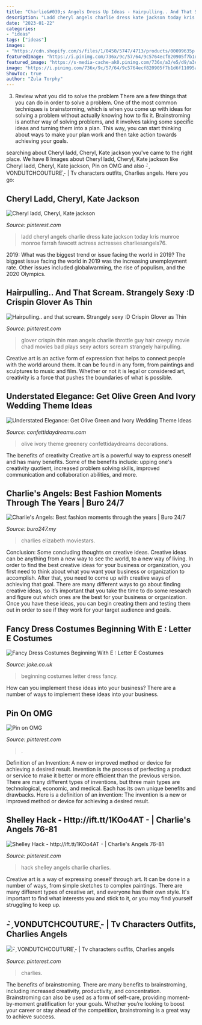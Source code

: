 ```yaml
---
title: "Charlie&#039;s Angels Dress Up Ideas - Hairpulling.. And That Scream. Strangely Sexy :d Crispin Glover As Thin"
description: "Ladd cheryl angels charlie dress kate jackson today kris munroe monroe farrah fawcett actress actresses charliesangels76"
date: "2023-01-22"
categories:
- "ideas"
tags: ["ideas"]
images:
- "https://cdn.shopify.com/s/files/1/0450/5747/4713/products/00099635p.png?v=1614911229"
featuredImage: "https://i.pinimg.com/736x/9c/57/64/9c5764ecf820905f7b1d6f11095aee6a.jpg"
featured_image: "https://s-media-cache-ak0.pinimg.com/736x/a3/e5/d9/a3e5d978e77d42151861ed02eee21536.jpg"
image: "https://i.pinimg.com/736x/9c/57/64/9c5764ecf820905f7b1d6f11095aee6a.jpg"
ShowToc: true
author: "Zula Torphy"
---
```



3. Review what you did to solve the problem
There are a few things that you can do in order to solve a problem. One of the most common techniques is brainstorming, which is when you come up with ideas for solving a problem without actually knowing how to fix it. Brainstroming is another way of solving problems, and it involves taking some specific ideas and turning them into a plan. This way, you can start thinking about ways to make your plan work and then take action towards achieving your goals.

	

		
searching about Cheryl ladd, Cheryl, Kate jackson you've came to the right place. We have 8 Images about Cheryl ladd, Cheryl, Kate jackson like Cheryl ladd, Cheryl, Kate jackson, Pin on OMG and also - ̗̀ VONDUTCHCOUTURE ̖́- | Tv characters outfits, Charlies angels. Here you go:
		
    
## Cheryl Ladd, Cheryl, Kate Jackson

<img loading=lazy src="https://i.pinimg.com/originals/a7/36/43/a73643b4dcf15558e1ec011576438863.jpg" onerror="this.onerror=null;this.src='https://tse4.mm.bing.net/th?id=OIP.bw0x1SFaqanvlHRjvTGUMQHaJ_&amp;pid=15.1';" alt="Cheryl ladd, Cheryl, Kate jackson">

_Source: pinterest.com_

>ladd cheryl angels charlie dress kate jackson today kris munroe monroe farrah fawcett actress actresses charliesangels76. 

	

2019: What was the biggest trend or issue facing the world in 2019?
The biggest issue facing the world in 2019 was the increasing unemployment rate. Other issues included globalwarming, the rise of populism, and the 2020 Olympics.

    
## Hairpulling.. And That Scream. Strangely Sexy :D Crispin Glover As Thin

<img loading=lazy src="https://s-media-cache-ak0.pinimg.com/736x/a3/e5/d9/a3e5d978e77d42151861ed02eee21536.jpg" onerror="this.onerror=null;this.src='https://tse2.mm.bing.net/th?id=OIP.rJ6167H2Ylw69UYWK6Xm0wHaFj&amp;pid=15.1';" alt="Hairpulling.. and that scream. Strangely sexy :D Crispin Glover as Thin">

_Source: pinterest.com_

>glover crispin thin man angels charlie throttle guy hair creepy movie chad movies bad plays sexy actors scream strangely hairpulling. 

	

Creative art is an active form of expression that helps to connect people with the world around them. It can be found in any form, from paintings and sculptures to music and film. Whether or not it is legal or considered art, creativity is a force that pushes the boundaries of what is possible.

    
## Understated Elegance: Get Olive Green And Ivory Wedding Theme Ideas

<img loading=lazy src="https://confettidaydreams.com/wp-content/uploads/2018/05/Olive-green-and-ivory-wedding-theme-35.jpg" onerror="this.onerror=null;this.src='https://tse1.mm.bing.net/th?id=OIP.-PGkzR33gWXS26AJ-uhGhgHaJ3&amp;pid=15.1';" alt="Understated Elegance: Get Olive Green and Ivory Wedding Theme Ideas">

_Source: confettidaydreams.com_

>olive ivory theme greenery confettidaydreams decorations. 

	

The benefits of creativity
Creative art is a powerful way to express oneself and has many benefits. Some of the benefits include: upping one's creativity quotient, increased problem solving skills, improved communication and collaboration abilities, and more.

    
## Charlie&#039;s Angels: Best Fashion Moments Through The Years | Buro 24/7

<img loading=lazy src="https://www.buro247.my/images/2020/03/1583659698636408.jpg" onerror="this.onerror=null;this.src='https://tse1.mm.bing.net/th?id=OIP.CrDkv8S82DSPy6bSxJBuzAHaJP&amp;pid=15.1';" alt="Charlie&#039;s Angels: Best fashion moments through the years | Buro 24/7">

_Source: buro247.my_

>charlies elizabeth moviestars. 

	

Conclusion: Some concluding thoughts on creative ideas.
Creative ideas can be anything from a new way to see the world, to a new way of living. In order to find the best creative ideas for your business or organization, you first need to think about what you want your business or organization to accomplish. After that, you need to come up with creative ways of achieving that goal. There are many different ways to go about finding creative ideas, so it’s important that you take the time to do some research and figure out which ones are the best for your business or organization. Once you have these ideas, you can begin creating them and testing them out in order to see if they work for your target audience and goals.

    
## Fancy Dress Costumes Beginning With E : Letter E Costumes

<img loading=lazy src="https://cdn.shopify.com/s/files/1/0450/5747/4713/products/00099635p.png?v=1614911229" onerror="this.onerror=null;this.src='https://tse1.mm.bing.net/th?id=OIP.MikAwgwywHZvrehriNVcDQHaLv&amp;pid=15.1';" alt="Fancy Dress Costumes Beginning With E : Letter E Costumes">

_Source: joke.co.uk_

>beginning costumes letter dress fancy. 

	

How can you implement these ideas into your business?
There are a number of ways to implement these ideas into your business.

    
## Pin On OMG

<img loading=lazy src="https://i.pinimg.com/736x/1b/f5/06/1bf50619f9205d19753b4cb500afe623.jpg" onerror="this.onerror=null;this.src='https://tse1.mm.bing.net/th?id=OIP.p-JQfZFI6PhB0azvfrSu-QHaLH&amp;pid=15.1';" alt="Pin on OMG">

_Source: pinterest.com_

>. 

	

Definition of an Invention: A new or improved method or device for achieving a desired result.
Invention is the process of perfecting a product or service to make it better or more efficient than the previous version. There are many different types of inventions, but three main types are technological, economic, and medical. Each has its own unique benefits and drawbacks. Here is a definition of an invention: 
The invention is a new or improved method or device for achieving a desired result.

    
## Shelley Hack - Http://ift.tt/1KOo4AT - | Charlie&#039;s Angels 76-81

<img loading=lazy src="https://s-media-cache-ak0.pinimg.com/736x/8f/db/f9/8fdbf9ae225ac9c47333748da8ca1bd7.jpg" onerror="this.onerror=null;this.src='https://tse4.mm.bing.net/th?id=OIP.ZSHbBafXI_bcGfFcj6fGCgHaKn&amp;pid=15.1';" alt="Shelley Hack - http://ift.tt/1KOo4AT - | Charlie&#039;s Angels 76-81">

_Source: pinterest.com_

>hack shelley angels charlie charlies. 

	

Creative art is a way of expressing oneself through art. It can be done in a number of ways, from simple sketches to complex paintings. There are many different types of creative art, and everyone has their own style. It's important to find what interests you and stick to it, or you may find yourself struggling to keep up.

    
## - ̗̀ VONDUTCHCOUTURE ̖́- | Tv Characters Outfits, Charlies Angels

<img loading=lazy src="https://i.pinimg.com/736x/9c/57/64/9c5764ecf820905f7b1d6f11095aee6a.jpg" onerror="this.onerror=null;this.src='https://tse1.mm.bing.net/th?id=OIP.G1Qw6ns3EkZIwXqbLjCFfAHaKt&amp;pid=15.1';" alt="- ̗̀ VONDUTCHCOUTURE ̖́- | Tv characters outfits, Charlies angels">

_Source: pinterest.com_

>charlies. 

	

The benefits of brainstroming.
There are many benefits to brainstroming, including increased creativity, productivity, and concentration. Brainstroming can also be used as a form of self-care, providing moment-by-moment gratification for your goals. Whether you’re looking to boost your career or stay ahead of the competition, brainstroming is a great way to achieve success.

